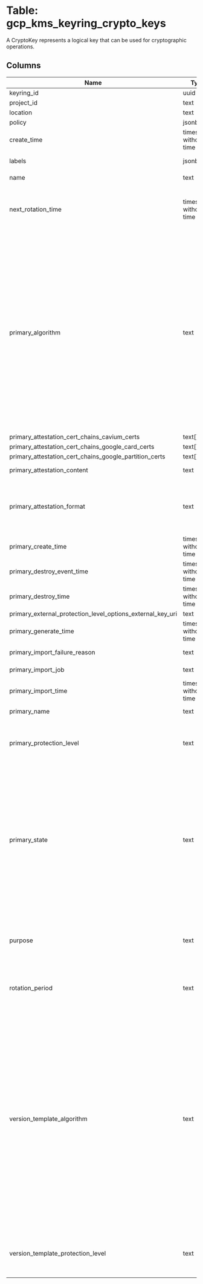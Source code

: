 
# Table: gcp_kms_keyring_crypto_keys
A CryptoKey represents a logical key that can be used for cryptographic operations.
## Columns
| Name        | Type           | Description  |
| ------------- | ------------- | -----  |
|keyring_id|uuid|Unique ID of gcp_kms_keyrings table (FK)|
|project_id|text|GCP Project Id of the resource|
|location|text|Location of the resource|
|policy|jsonb|Access control policy for a resource|
|create_time|timestamp without time zone|The time at which this CryptoKey was created|
|labels|jsonb|Labels with user-defined metadata For more information, see Labeling Keys (https://cloudgooglecom/kms/docs/labeling-keys)|
|name|text|The resource name for this CryptoKey in the format `projects/*/locations/*/keyRings/*/cryptoKeys/*`|
|next_rotation_time|timestamp without time zone|At next_rotation_time, the Key Management Service will automatically: 1 Create a new version of this CryptoKey 2 Mark the new version as primary Key rotations performed manually via CreateCryptoKeyVersion and UpdateCryptoKeyPrimaryVersion do not affect next_rotation_time Keys with purpose ENCRYPT_DECRYPT support automatic rotation For other keys, this field must be omitted|
|primary_algorithm|text|The CryptoKeyVersionAlgorithm that this CryptoKeyVersion supports  Possible values:   "CRYPTO_KEY_VERSION_ALGORITHM_UNSPECIFIED" - Not specified   "GOOGLE_SYMMETRIC_ENCRYPTION" - Creates symmetric encryption keys   "RSA_SIGN_PSS_2048_SHA256" - RSASSA-PSS 2048 bit key with a SHA256 digest   "RSA_SIGN_PSS_3072_SHA256" - RSASSA-PSS 3072 bit key with a SHA256 digest   "RSA_SIGN_PSS_4096_SHA256" - RSASSA-PSS 4096 bit key with a SHA256 digest   "RSA_SIGN_PSS_4096_SHA512" - RSASSA-PSS 4096 bit key with a SHA512 digest   "RSA_SIGN_PKCS1_2048_SHA256" - RSASSA-PKCS1-v1_5 with a 2048 bit key and a SHA256 digest   "RSA_SIGN_PKCS1_3072_SHA256" - RSASSA-PKCS1-v1_5 with a 3072 bit key and a SHA256 digest   "RSA_SIGN_PKCS1_4096_SHA256" - RSASSA-PKCS1-v1_5 with a 4096 bit key and a SHA256 digest   "RSA_SIGN_PKCS1_4096_SHA512" - RSASSA-PKCS1-v1_5 with a 4096 bit key and a SHA512 digest   "RSA_DECRYPT_OAEP_2048_SHA256" - RSAES-OAEP 2048 bit key with a SHA256 digest   "RSA_DECRYPT_OAEP_3072_SHA256" - RSAES-OAEP 3072 bit key with a SHA256 digest   "RSA_DECRYPT_OAEP_4096_SHA256" - RSAES-OAEP 4096 bit key with a SHA256 digest   "RSA_DECRYPT_OAEP_4096_SHA512" - RSAES-OAEP 4096 bit key with a SHA512 digest   "EC_SIGN_P256_SHA256" - ECDSA on the NIST P-256 curve with a SHA256 digest   "EC_SIGN_P384_SHA384" - ECDSA on the NIST P-384 curve with a SHA384 digest   "EXTERNAL_SYMMETRIC_ENCRYPTION" - Algorithm representing symmetric encryption by an external key manager|
|primary_attestation_cert_chains_cavium_certs|text[]|Cavium certificate chain corresponding to the attestation|
|primary_attestation_cert_chains_google_card_certs|text[]|Google card certificate chain corresponding to the attestation|
|primary_attestation_cert_chains_google_partition_certs|text[]|Google partition certificate chain corresponding to the attestation|
|primary_attestation_content|text|The attestation data provided by the HSM when the key operation was performed|
|primary_attestation_format|text|The format of the attestation data  Possible values:   "ATTESTATION_FORMAT_UNSPECIFIED" - Not specified   "CAVIUM_V1_COMPRESSED" - Cavium HSM attestation compressed with gzip Note that this format is defined by Cavium and subject to change at any time   "CAVIUM_V2_COMPRESSED" - Cavium HSM attestation V2 compressed with gzip This is a new format introduced in Cavium's version 32-08|
|primary_create_time|timestamp without time zone|The time at which this CryptoKeyVersion was created|
|primary_destroy_event_time|timestamp without time zone|The time this CryptoKeyVersion's key material was destroyed Only present if state is DESTROYED|
|primary_destroy_time|timestamp without time zone|The time this CryptoKeyVersion's key material is scheduled for destruction Only present if state is DESTROY_SCHEDULED|
|primary_external_protection_level_options_external_key_uri|text|The URI for an external resource that this CryptoKeyVersion represents|
|primary_generate_time|timestamp without time zone|The time this CryptoKeyVersion's key material was generated|
|primary_import_failure_reason|text|The root cause of an import failure Only present if state is IMPORT_FAILED|
|primary_import_job|text|The name of the ImportJob used to import this CryptoKeyVersion Only present if the underlying key material was imported|
|primary_import_time|timestamp without time zone|The time at which this CryptoKeyVersion's key material was imported|
|primary_name|text|The resource name for this CryptoKeyVersion in the format `projects/*/locations/*/keyRings/*/cryptoKeys/*/cryptoKeyVersions/*`|
|primary_protection_level|text|The ProtectionLevel describing how crypto operations are performed with this CryptoKeyVersion  Possible values:   "PROTECTION_LEVEL_UNSPECIFIED" - Not specified   "SOFTWARE" - Crypto operations are performed in software   "HSM" - Crypto operations are performed in a Hardware Security Module   "EXTERNAL" - Crypto operations are performed by an external key manager|
|primary_state|text|The current state of the CryptoKeyVersion  Possible values:   "CRYPTO_KEY_VERSION_STATE_UNSPECIFIED" - Not specified   "PENDING_GENERATION" - This version is still being generated It may not be used, enabled, disabled, or destroyed yet Cloud KMS will automatically mark this version ENABLED as soon as the version is ready   "ENABLED" - This version may be used for cryptographic operations   "DISABLED" - This version may not be used, but the key material is still available, and the version can be placed back into the ENABLED state   "DESTROYED" - This version is destroyed, and the key material is no longer stored A version may not leave this state once entered   "DESTROY_SCHEDULED" - This version is scheduled for destruction, and will be destroyed soon Call RestoreCryptoKeyVersion to put it back into the DISABLED state   "PENDING_IMPORT" - This version is still being imported It may not be used, enabled, disabled, or destroyed yet Cloud KMS will automatically mark this version ENABLED as soon as the version is ready   "IMPORT_FAILED" - This version was not imported successfully It may not be used, enabled, disabled, or destroyed The submitted key material has been discarded Additional details can be found in CryptoKeyVersionimport_failure_reason|
|purpose|text|Immutable The immutable purpose of this CryptoKey  Possible values:   "CRYPTO_KEY_PURPOSE_UNSPECIFIED" - Not specified   "ENCRYPT_DECRYPT" - CryptoKeys with this purpose may be used with Encrypt and Decrypt   "ASYMMETRIC_SIGN" - CryptoKeys with this purpose may be used with AsymmetricSign and GetPublicKey   "ASYMMETRIC_DECRYPT" - CryptoKeys with this purpose may be used with AsymmetricDecrypt and GetPublicKey|
|rotation_period|text|next_rotation_time will be advanced by this period when the service automatically rotates a key Must be at least 24 hours and at most 876,000 hours If rotation_period is set, next_rotation_time must also be set Keys with purpose ENCRYPT_DECRYPT support automatic rotation For other keys, this field must be omitted|
|version_template_algorithm|text|Required Algorithm to use when creating a CryptoKeyVersion based on this template For backwards compatibility, GOOGLE_SYMMETRIC_ENCRYPTION is implied if both this field is omitted and CryptoKeypurpose is ENCRYPT_DECRYPT  Possible values:   "CRYPTO_KEY_VERSION_ALGORITHM_UNSPECIFIED" - Not specified   "GOOGLE_SYMMETRIC_ENCRYPTION" - Creates symmetric encryption keys   "RSA_SIGN_PSS_2048_SHA256" - RSASSA-PSS 2048 bit key with a SHA256 digest   "RSA_SIGN_PSS_3072_SHA256" - RSASSA-PSS 3072 bit key with a SHA256 digest   "RSA_SIGN_PSS_4096_SHA256" - RSASSA-PSS 4096 bit key with a SHA256 digest   "RSA_SIGN_PSS_4096_SHA512" - RSASSA-PSS 4096 bit key with a SHA512 digest   "RSA_SIGN_PKCS1_2048_SHA256" - RSASSA-PKCS1-v1_5 with a 2048 bit key and a SHA256 digest   "RSA_SIGN_PKCS1_3072_SHA256" - RSASSA-PKCS1-v1_5 with a 3072 bit key and a SHA256 digest   "RSA_SIGN_PKCS1_4096_SHA256" - RSASSA-PKCS1-v1_5 with a 4096 bit key and a SHA256 digest   "RSA_SIGN_PKCS1_4096_SHA512" - RSASSA-PKCS1-v1_5 with a 4096 bit key and a SHA512 digest   "RSA_DECRYPT_OAEP_2048_SHA256" - RSAES-OAEP 2048 bit key with a SHA256 digest   "RSA_DECRYPT_OAEP_3072_SHA256" - RSAES-OAEP 3072 bit key with a SHA256 digest   "RSA_DECRYPT_OAEP_4096_SHA256" - RSAES-OAEP 4096 bit key with a SHA256 digest   "RSA_DECRYPT_OAEP_4096_SHA512" - RSAES-OAEP 4096 bit key with a SHA512 digest   "EC_SIGN_P256_SHA256" - ECDSA on the NIST P-256 curve with a SHA256 digest   "EC_SIGN_P384_SHA384" - ECDSA on the NIST P-384 curve with a SHA384 digest   "EXTERNAL_SYMMETRIC_ENCRYPTION" - Algorithm representing symmetric encryption by an external key manager|
|version_template_protection_level|text|ProtectionLevel to use when creating a CryptoKeyVersion based on this template Immutable Defaults to SOFTWARE  Possible values:   "PROTECTION_LEVEL_UNSPECIFIED" - Not specified   "SOFTWARE" - Crypto operations are performed in software   "HSM" - Crypto operations are performed in a Hardware Security Module   "EXTERNAL" - Crypto operations are performed by an external key manager|
